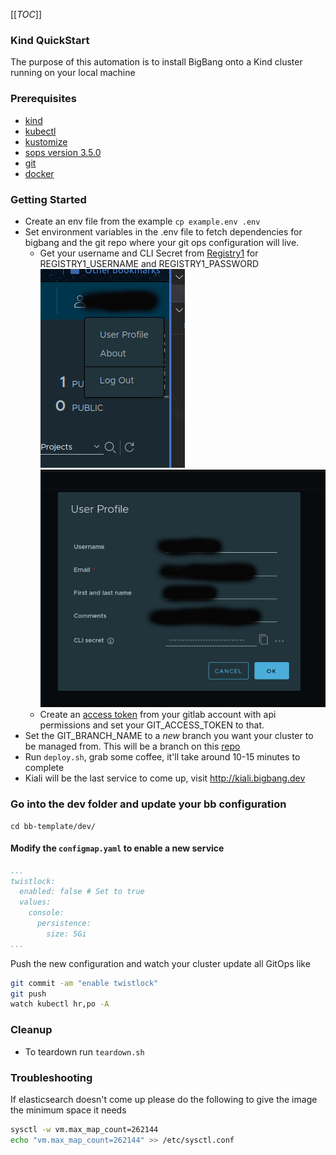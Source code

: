 [[_TOC_]]
### Kind QuickStart
The purpose of this automation is to install BigBang onto a Kind cluster running on your local machine

### Prerequisites
- [kind](https://kind.sigs.k8s.io/docs/user/quick-start/)
- [kubectl](https://kubernetes.io/docs/tasks/tools/)
- [kustomize](https://kubectl.docs.kubernetes.io/installation/kustomize/)
- [sops version 3.5.0](https://github.com/mozilla/sops/releases/tag/v3.5.0)
- [git](https://git-scm.com/book/en/v2/Getting-Started-Installing-Git)
- [docker](https://docs.docker.com/engine/install/ubuntu/)

### Getting Started
- Create an env file from the example ```cp example.env .env```
- Set environment variables in the .env file to fetch dependencies for bigbang and the git repo where your git ops configuration will live.
  - Get your username and CLI Secret from [Registry1](https://registry1.dso.mil) for REGISTRY1_USERNAME and REGISTRY1_PASSWORD
![Registry1Image](img/image2.png)
![Registry1Image](img/image1.png)
  - Create an [access token](https://gitlab.com/-/profile/personal_access_tokens) from your gitlab account with api permissions and set your GIT_ACCESS_TOKEN to that.
- Set the GIT_BRANCH_NAME to a *new* branch you want your cluster to be managed from. This will be a branch on this [repo](https://gitlab.com/cse5/cognition/bb-template.git)
- Run ```deploy.sh```, grab some coffee, it'll take around 10-15 minutes to complete
- Kiali will be the last service to come up, visit http://kiali.bigbang.dev

### Go into the dev folder and update your bb configuration
```
cd bb-template/dev/
```
#### Modify the `configmap.yaml` to enable a new service
```yaml
...
twistlock:
  enabled: false # Set to true
  values:
    console:
      persistence:
        size: 5Gi
...
```
Push the new configuration and watch your cluster update all GitOps like
```bash
git commit -am "enable twistlock"
git push
watch kubectl hr,po -A
```

### Cleanup
- To teardown run ```teardown.sh```

### Troubleshooting
If elasticsearch doesn't come up please do the following to give the image the minimum space it needs
```bash
sysctl -w vm.max_map_count=262144
echo "vm.max_map_count=262144" >> /etc/sysctl.conf
```
